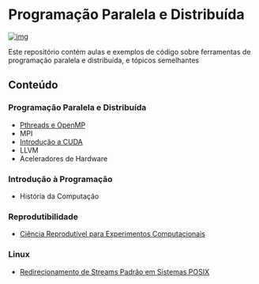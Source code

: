 

# Programação Paralela e Distribuída

[![img](https://img.shields.io/badge/License-CC%20BY%204.0-lightgrey.svg)](http://creativecommons.org/licenses/by/4.0/)

Este  repositório  contém  aulas  e  exemplos de  código  sobre  ferramentas  de
programação paralela e distribuída, e tópicos semelhantes


## Conteúdo


### Programação Paralela e Distribuída

-   [Pthreads e OpenMP](https://phrb.github.io/PPD/lectures/tex/pthreads_omp/index.html)
-   MPI
-   [Introdução a CUDA](https://phrb.github.io/PPD/lectures/tex/cuda/index.html)
-   LLVM
-   Aceleradores de Hardware


### Introdução à Programação

-   História da Computação


### Reprodutibilidade

-   [Ciência Reprodutível para Experimentos Computacionais](lectures/org/reprodutibilidade/docs/index.html)


### Linux

-   [Redirecionamento de Streams Padrão em Sistemas POSIX](lectures/org/linux-redirecionamento-streams/index.html)
